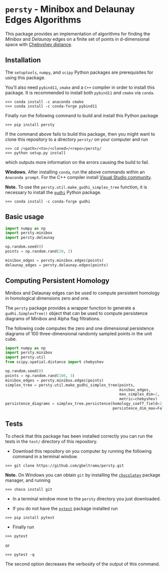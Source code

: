 # `persty` - Minibox and Delaunay Edges Algorithms

This package provides an implementation of algorithms for finding the
*Minibox* and *Delaunay* edges on a finite set of points in d-dimensional
space with <a href="https://en.wikipedia.org/wiki/Chebyshev_distance">Chebyshev distance</a>.

## Installation

The `setuptools`, `numpy`, and `scipy` Python packages are
prerequisites for using this package.

You'll also need `pybind11`, `cmake` and a `C++` compiler in order to install this
package. It is recommended to install both `pybind11` and `cmake` via `conda`.

```
>>> conda install -c anaconda cmake
>>> conda install -c conda-forge pybind11
```

Finally run the following command to build and install this Python package

```
>>> pip install persty
```

If the command above fails to build this package, then you might want to clone
this repository to a directory `persty/` on your computer and run

```
>>> cd /<path>/<to>/<cloned>/<repo>/persty/
>>> python setup.py install
```

which outputs more information on the errors causing the build to fail.

**Windows.** After installing `conda`, run the above commands within an
`Anaconda prompt`. For the C++ compiler install
<a href="https://visualstudio.microsoft.com/vs/">Visual Studio community</a>.

**Note.** To use the `persty.util.make_gudhi_simplex_tree` function, it is necessary to
install the <a href="https://anaconda.org/conda-forge/gudhi">`gudhi`</a>
Python package.

```
>>> conda install -c conda-forge gudhi
```

## Basic usage

```python
import numpy as np
import persty.minibox
import persty.delaunay

np.random.seed(0)
points = np.random.rand(20, 2)

minibox_edges = persty.minibox.edges(points)
delaunay_edges = persty.delaunay.edges(points)
```

## Computing Persistent Homology

Minibox and Delaunay edges can be used to compute persistent homology in
homological dimensions zero and one.

The `persty` package provides a wrapper function to generate a `gudhi.SimplexTree()`
object that can be used to compute persistence diagrams of Minibox and Alpha flag
filtrations.

The following code computes the zero and one dimensional persistence diagrams
of 100 three-dimensional randomly sampled points in the unit cube.

```python
import numpy as np
import persty.minibox
import persty.util
from scipy.spatial.distance import chebyshev

np.random.seed(0)
points = np.random.rand(100, 3)
minibox_edges = persty.minibox.edges(points)
simplex_tree = persty.util.make_gudhi_simplex_tree(points,
                                                   minibox_edges,
                                                   max_simplex_dim=2,
                                                   metric=chebyshev)
persistence_diagrams = simplex_tree.persistence(homology_coeff_field=2,
                                                persistence_dim_max=False)
```

## Tests

To check that this package has been installed correctly you can run the tests in
the `test/` directory of this repository.

- Download this repository on you computer by running the following command in
a terminal window.

```
>>> git clone https://github.com/gbeltramo/persty.git
```

**Note.** On Windows you can obtain `git` by installing the
<a href="https://chocolatey.org/"> `chocolatey`</a> package manager, and running

```
>>> choco install git
```

- In a terminal window move to the `persty` directory you just downloaded.

- If you do not have the <a href="https://pypi.org/project/pytest/">`pytest`</a>
package installed run

```
>>> pip install pytest
```

- Finally run

```
>>> pytest
```

or

```
>>> pytest -q
```

The second option decreases the verbosity of the output of this command.

